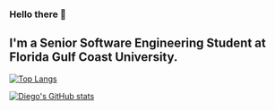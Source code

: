 ### Hello there 👋

## I'm a Senior Software Engineering Student at Florida Gulf Coast University.

[![Top Langs](https://github-readme-stats.vercel.app/api/top-langs/?username=dfgrisales5078&hide=java,html,css&theme=dracula)](https://github.com/anuraghazra/github-readme-stats)

[![Diego's GitHub stats](https://github-readme-stats.vercel.app/api?username=dfgrisales5078&theme=dracula)](https://github.com/anuraghazra/github-readme-stats)
